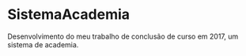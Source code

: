 # SistemaAcademia

Desenvolvimento do meu trabalho de conclusão de curso em 2017, um sistema de academia.
